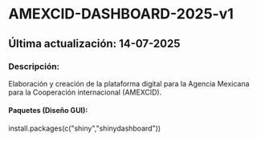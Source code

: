 # AMEXCID-DASHBOARD-2025-v1
## Última actualización: 14-07-2025
### Descripción: 
Elaboración y creación de la plataforma digital para la Agencia Mexicana para la Cooperación internacional (AMEXCID).
#### Paquetes (Diseño GUI):
install.packages(c("shiny","shinydashboard"))
